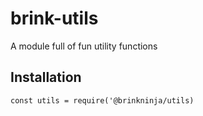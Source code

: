 # brink-utils

A module full of fun utility functions

## Installation

```
const utils = require('@brinkninja/utils)
```
